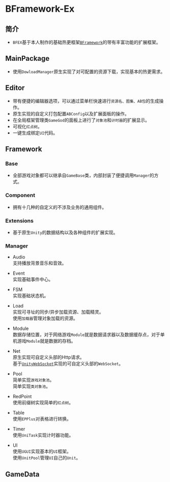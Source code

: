 # BFramework-Ex
## 简介
+ `BFEX`基于本人制作的基础热更框架<a href='https://github.com/ToxicStar8/BFramework'>`BFramework`</a>的带有丰富功能的扩展框架。

## MainPackage
+ 使用`DowloadManager`原生实现了对可配置的资源下载，实现基本的热更需求。

## Editor
+ 带有便捷的编辑器选项，可以通过菜单栏快速进行`资源名、图集、AB包`的生成操作。
+ 原生实现的自定义打包配置`ABConfig`以及扩展面板的操作。
+ 在全局框架管理类`GameGod`的面板上进行了`对象池`和`计时器`的扩展显示。
+ 可视化`红点树`。
+ 一键生成绑定`UI`代码。

## Framework
### Base
+ 全部游戏对象都可以继承自`GameBase`类，内部封装了便捷调用`Manager`的方式。

### Component
+ 拥有十几种的自定义的不涉及业务的通用组件。

### Extensions
+ 基于原生`Unity`的数据结构以及各种组件的扩展实现。

### Manager
+ Audio</br>
支持播放背景音乐和音效。

+ Event</br>
实现基础事件中心。

+ FSM</br>
实现基础状态机。

+ Load</br>
实现可寻址的同步/异步加载资源、加载精灵。</br>
使用`加载器`管理对象加载的资源。

+ Module</br>
数据存储位置，对于网络游戏`Module`就是数据请求器以及数据缓存点，对于单机游戏`Module`就是数据的存档。

+ Net</br>
原生实现可自定义头部的Http请求。</br>
基于<a href='https://github.com/psygames/UnityWebSocket'>`UnityWebSocket`</a>实现的可自定义头部的`WebSocket`。

+ Pool</br>
简单实现`游戏对象池`。</br>
简单实现`类对象池`。

+ RedPoint</br>
使用前缀树实现简单的`红点树`。

+ Table</br>
使用`EPPlus`对表格进行转换。</br>

+ Timer</br>
使用`UniTask`实现计时器功能。

+ UI</br>
使用`UGUI`实现基本的`UI`框架。</br>
使用`UnitPool`管理`UI`自己的`Unit`。</br>

## GameData
